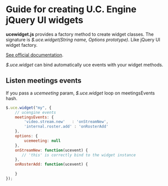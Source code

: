 # Guide for creating U.C. Engine jQuery UI widgets

**ucewidget.js** provides a factory method to create widget classes. The signature is *$.uce.widget(String name, Options prototype)*. Like jQuery UI widget factory.

[See official documentation](http://jqueryui.com/docs/Developer_Guide).

*$.uce.widget* can bind automatically uce events with your widget methods.

## Listen meetings events

If you pass a *ucemeeting* param, *$.uce.widget* loop on meetingsEvents hash.

```javascript
$.uce.widget("my", {
    // ucengine events
    meetingsEvents: {
        'video.stream.new'   : 'onStreamNew',
        'internal.roster.add' : 'onRosterAdd'
    },
    options: {
        ucemeeting: null
    },
    onStreamNew: function(ucevent) {
       // 'this' is correctly bind to the widget instance 
    },
    onRosterAdd: function(ucevent) {
    
    }
});
```
